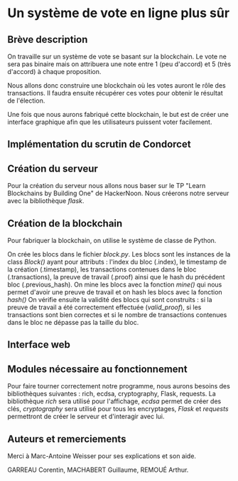 # Un système de vote en ligne plus sûr

## Brève description

On travaille sur un système de vote se basant sur la blockchain. Le vote ne sera pas binaire mais on attribuera une note entre 1 (peu d'accord) et 5 (très d'accord) à chaque proposition. 

Nous allons donc construire une blockchain où les votes auront le rôle des transactions. Il faudra ensuite récupérer ces votes pour obtenir le résultat de l'élection. 

Une fois que nous aurons fabriqué cette blockchain, le but est de créer une interface graphique afin que les utilisateurs puissent voter facilement.

## Implémentation du scrutin de Condorcet


## Création du serveur

Pour la création du serveur nous allons nous baser sur le TP "Learn Blockchains by Building One" de HackerNoon. Nous créerons notre serveur avec la bibliothèque *flask*.

## Création de la blockchain

Pour fabriquer la blockchain, on utilise le système de classe de Python. 

On crée les blocs dans le fichier _block.py_. 
Les blocs sont les instances de la class *Block()* ayant pour attributs : l'index du bloc (.index), le timestamp de la création (.timestamp), les transactions contenues dans le bloc (.transactions), la preuve de travail (.proof) ainsi que le hash du précédent bloc (.previous_hash).
On mine les blocs avec la fonction *mine()* qui nous permet d'avoir une preuve de travail et on hash les blocs avec la fonction *hash()*
On vérifie ensuite la validité des blocs qui sont construits : si la preuve de travail a été correctement effectuée (*valid_proof*), si les transactions sont bien correctes et si le nombre de transactions contenues dans le bloc ne dépasse pas la taille du bloc.


## Interface web


## Modules nécessaire au fonctionnement

Pour faire tourner correctement notre programme, nous aurons besoins des bibliothèques suivantes : rich, ecdsa, cryptography, Flask, requests. 
La bibliothèque *rich* sera utilisé pour l'affichage, *ecdsa* permet de créer des clés, *cryptography* sera utilisé pour tous les encryptages, *Flask* et *requests* permettront de créer le serveur et d'interagir avec lui.

## Auteurs et remerciements
Merci à Marc-Antoine Weisser pour ses explications et son aide.

GARREAU Corentin, MACHABERT Guillaume, REMOUÉ Arthur.


